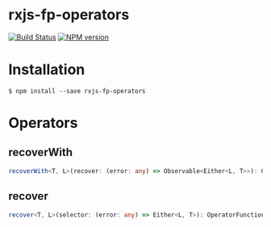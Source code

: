 # rxjs-fp-operators

[![Build Status](https://travis-ci.org/hshn/rxjs-fp-operators.svg?branch=master)](https://travis-ci.org/hshn/rxjs-fp-operators)
[![NPM version](https://img.shields.io/npm/v/rxjs-fp-operators.svg)](https://www.npmjs.com/package/rxjs-fp-operators)


# Installation

```
$ npm install --save rxjs-fp-operators
```

# Operators

## recoverWith

```typescript
recoverWith<T, L>(recover: (error: any) => Observable<Either<L, T>>): OperatorFunction<T, Either<L, T>>
```

## recover

```typescript
recover<T, L>(selector: (error: any) => Either<L, T>): OperatorFunction<T, Either<L, T>>
```

